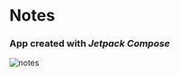 # Notes

### App created with *Jetpack Compose*

![notes](https://user-images.githubusercontent.com/8461430/165212664-d1337439-5bb4-4c2a-bd73-50024dfa0e93.gif)
